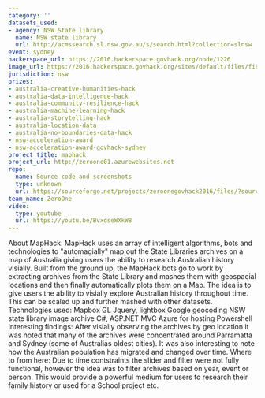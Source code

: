 ```yaml
---
category: ''
datasets_used:
- agency: NSW State library
  name: NSW state library
  url: http://acmssearch.sl.nsw.gov.au/s/search.html?collection=slnsw
event: sydney
hackerspace_url: https://2016.hackerspace.govhack.org/node/1226
image_url: https://2016.hackerspace.govhack.org/sites/default/files/field/image/teamzeroone_0.png
jurisdiction: nsw
prizes:
- australia-creative-humanities-hack
- australia-data-intelligence-hack
- australia-community-resilience-hack
- australia-machine-learning-hack
- australia-storytelling-hack
- australia-location-data
- australia-no-boundaries-data-hack
- nsw-acceleration-award
- nsw-acceleration-award-govhack-sydney
project_title: maphack
project_url: http://zeroone01.azurewebsites.net
repo:
  name: Source code and screenshots
  type: unknown
  url: https://sourceforge.net/projects/zeroonegovhack2016/files/?source=navbar
team_name: ZeroOne
video:
  type: youtube
  url: https://youtu.be/BvxdseWXkW8
---
```


About MapHack:
MapHack uses an array of intelligent algorithms, bots and technologies to "automagially" map out the State Libraries archives on a map of Australia giving users the ability to research Australian history visially. Built from the ground up, the MapHack bots go to work by extracting archives from the State Library and mashes them with geospacial locations and then finally automatically plots them on a Map. The idea is to give users the ability to visially explore Australian history throughout time. This can be scaled up and further mashed with other datasets. 
Technologies used:
Mapbox GL
Jquery, lightbox
Google geocoding
NSW state library image archive
C#, ASP.NET MVC
Azure for hosting
Powershell
Interesting findings:
After visially observing the archives by geo location it was noted that many of the archives were concentrated around Parramatta and Sydney (some of Australias oldest cities). It was also interesting to note how the Australian population has migrated and changed over time.
Where to from here:
Due to time contstraints the slider and filter were not fully functional, however the idea was to filter archives based on year, event or person. This would provide a powerful medium for users to research their family history or used for a School project etc.